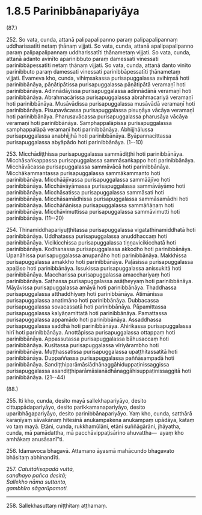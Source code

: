 

# 1.8.5 Parinibbānapariyāya




(87.)

252\. So vata, cunda, attanā palipapalipanno paraṃ palipapalipannaṃ uddharissatīti netaṃ ṭhānaṃ vijjati. So vata, cunda, attanā apalipapalipanno paraṃ palipapalipannaṃ uddharissatīti ṭhānametaṃ vijjati. So vata, cunda, attanā adanto avinīto aparinibbuto paraṃ damessati vinessati parinibbāpessatīti netaṃ ṭhānaṃ vijjati. So vata, cunda, attanā danto vinīto parinibbuto paraṃ damessati vinessati parinibbāpessatīti ṭhānametaṃ vijjati. Evameva kho, cunda, vihiṃsakassa purisapuggalassa avihiṃsā hoti parinibbānāya, pāṇātipātissa purisapuggalassa pāṇātipātā veramaṇī hoti parinibbānāya. Adinnādāyissa purisapuggalassa adinnādānā veramaṇī hoti parinibbānāya. Abrahmacārissa purisapuggalassa abrahmacariyā veramaṇī hoti parinibbānāya. Musāvādissa purisapuggalassa musāvādā veramaṇī hoti parinibbānāya. Pisuṇavācassa purisapuggalassa pisuṇāya vācāya veramaṇī hoti parinibbānāya. Pharusavācassa purisapuggalassa pharusāya vācāya veramaṇī hoti parinibbānāya. Samphappalāpissa purisapuggalassa samphappalāpā veramaṇī hoti parinibbānāya. Abhijjhālussa purisapuggalassa anabhijjhā hoti parinibbānāya. Byāpannacittassa purisapuggalassa abyāpādo hoti parinibbānāya. (1--10)

253\. Micchādiṭṭhissa purisapuggalassa sammādiṭṭhi hoti parinibbānāya. Micchāsaṅkappassa purisapuggalassa sammāsaṅkappo hoti parinibbānāya. Micchāvācassa purisapuggalassa sammāvācā hoti parinibbānāya. Micchākammantassa purisapuggalassa sammākammanto hoti parinibbānāya. Micchāājīvassa purisapuggalassa sammāājīvo hoti parinibbānāya. Micchāvāyāmassa purisapuggalassa sammāvāyāmo hoti parinibbānāya. Micchāsatissa purisapuggalassa sammāsati hoti parinibbānāya. Micchāsamādhissa purisapuggalassa sammāsamādhi hoti parinibbānāya. Micchāñāṇissa purisapuggalassa sammāñāṇaṃ hoti parinibbānāya. Micchāvimuttissa purisapuggalassa sammāvimutti hoti parinibbānāya. (11--20)

254\. Thinamiddhapariyuṭṭhitassa purisapuggalassa vigatathinamiddhatā hoti parinibbānāya. Uddhatassa purisapuggalassa anuddhaccaṃ hoti parinibbānāya. Vicikicchissa purisapuggalassa tiṇṇavicikicchatā hoti parinibbānāya. Kodhanassa purisapuggalassa akkodho hoti parinibbānāya. Upanāhissa purisapuggalassa anupanāho hoti parinibbānāya. Makkhissa purisapuggalassa amakkho hoti parinibbānāya. Paḷāsissa purisapuggalassa apaḷāso hoti parinibbānāya. Issukissa purisapuggalassa anissukitā hoti parinibbānāya. Maccharissa purisapuggalassa amacchariyaṃ hoti parinibbānāya. Saṭhassa purisapuggalassa asāṭheyyaṃ hoti parinibbānāya. Māyāvissa purisapuggalassa amāyā hoti parinibbānāya. Thaddhassa purisapuggalassa atthaddhiyaṃ hoti parinibbānāya. Atimānissa purisapuggalassa anatimāno hoti parinibbānāya. Dubbacassa purisapuggalassa sovacassatā hoti parinibbānāya. Pāpamittassa purisapuggalassa kalyāṇamittatā hoti parinibbānāya. Pamattassa purisapuggalassa appamādo hoti parinibbānāya. Assaddhassa purisapuggalassa saddhā hoti parinibbānāya. Ahirikassa purisapuggalassa hirī hoti parinibbānāya. Anottāpissa purisapuggalassa ottappaṃ hoti parinibbānāya. Appassutassa purisapuggalassa bāhusaccaṃ hoti parinibbānāya. Kusītassa purisapuggalassa vīriyārambho hoti parinibbānāya. Muṭṭhassatissa purisapuggalassa upaṭṭhitassatitā hoti parinibbānāya. Duppaññassa purisapuggalassa paññāsampadā hoti parinibbānāya. Sandiṭṭhiparāmāsiādhānaggāhiduppaṭinissaggissa purisapuggalassa asandiṭṭhiparāmāsianādhānaggāhisuppaṭinissaggitā hoti parinibbānāya. (21--44)

(88.)

255\. Iti kho, cunda, desito mayā sallekhapariyāyo, desito cittuppādapariyāyo, desito parikkamanapariyāyo, desito uparibhāgapariyāyo, desito parinibbānapariyāyo. Yaṃ kho, cunda, satthārā karaṇīyaṃ sāvakānaṃ hitesinā anukampakena anukampaṃ upādāya, kataṃ vo taṃ mayā. Etāni, cunda, rukkhamūlāni, etāni suññāgārāni, jhāyatha, cunda, mā pamādattha, mā pacchāvippaṭisārino ahuvattha—  ayaṃ kho amhākaṃ anusāsanī”ti.

256\. Idamavoca bhagavā. Attamano āyasmā mahācundo bhagavato bhāsitaṃ abhinandīti.

257\. _Catuttālīsapadā vuttā,_  
_sandhayo pañca desitā;_  
_Sallekho nāma suttanto,_  
_gambhīro sāgarūpamoti._  


---

258\. Sallekhasuttaṃ niṭṭhitaṃ aṭṭhamaṃ.





